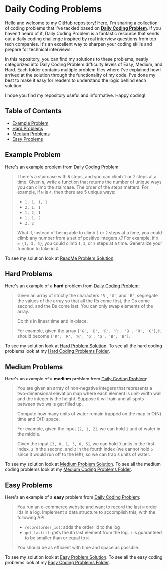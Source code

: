# Daily Coding Problems

Hello and welcome to my GitHub repository! Here, I'm sharing a collection of coding problems that I've tackled based on **[Daily Coding Problem](https://www.dailycodingproblem.com/)**. If you haven't heard of it, Daily Coding Problem is a fantastic resource that sends out a daily coding challenge inspired by real interview questions from top tech companies. It's an excellent way to sharpen your coding skills and prepare for technical interviews.

In this repository, you can find my solutions to these problems, neatly categorized into Daily Coding Problem difficulty levels of Easy, Medium, and Hard. Each folder contains multiple problem files where I've explained how I arrived at the solution through the functionality of my code. I've done my best to make it easy for readers to understand the logic behind each solution.

I hope you find my repository useful and informative. Happy coding!


## Table of Contents
- [Example Problem](#Example-Problem)
- [Hard Problems](#Hard-Problems)
- [Medium Problems](#Medium-Problems)
- [Easy Problems](#Easy-Problems)


## Example Problem
Here's an example problem from [Daily Coding Problem](https://www.dailycodingproblem.com/):

> There's a staircase with `N` steps, and you can climb `1` or `2` steps at a time. Given `N`, write a function that returns the number of unique ways you can climb the staircase. The order of the steps matters.
> For example, if `N` is `4`, then there are 5 unique ways:
> 
> - `1, 1, 1, 1`
> - `2, 1, 1`
> - `1, 2, 1`
> - `1, 1, 2`
> - `2, 2` 
> 
> What if, instead of being able to climb `1` or `2` steps at a time, you could climb any number from a set of positive integers `X`? For example, if `X = {1, 3, 5}`, you could climb `1`, `3`, or `5` steps at a time. Generalize your function to take in `X`.

To see my solution look at [ReadMe Problem Solution](https://github.com/adamwbrew/Daily_Coding_Problems/blob/main/ReadMe_Problem_Solution.ipynb).


## Hard Problems

Here's an example of a **hard** problem from [Daily Coding Problem](https://www.dailycodingproblem.com/):

> Given an array of strictly the characters `'R'`, `'G'`, and `'B'`, segregate the values of the array so that all the Rs come first, the Gs come second, and the Bs come last. You can only swap elements of the array.
> 
> Do this in linear time and in-place.
> 
> For example, given the array `['G', 'B', 'R', 'R', 'B', 'R', 'G']`, it should become `['R', 'R', 'R', 'G', 'G', 'B', 'B']`.

To see my solution look at [Hard Problem Solution](https://github.com/adamwbrew/Daily_Coding_Problems/blob/main/Hard/Problem_30.ipynb).
To see all the hard coding problems look at my [Hard Coding Problems Folder](https://github.com/adamwbrew/Daily_Coding_Problems/tree/main/Hard).

## Medium Problems

Here's an example of a **medium** problem from [Daily Coding Problem](https://www.dailycodingproblem.com/):

> You are given an array of non-negative integers that represents a two-dimensional elevation map where each element is unit-width wall and the integer is the height. Suppose it will rain and all spots between two walls get filled up.
> 
> Compute how many units of water remain trapped on the map in O(N) time and O(1) space.
> 
> For example, given the input `[2, 1, 2]`, we can hold `1` unit of water in the middle.
> 
> Given the input `[3, 0, 1, 3, 0, 5]`, we can hold `3` units in the first index, `2` in the second, and `3` in the fourth index (we cannot hold `5` since it would run off to the left), so we can trap `8` units of water.

To see my solution look at [Medium Problem Solution](https://github.com/adamwbrew/Daily_Coding_Problems/blob/main/Medium/Problem_26.ipynb).
To see all the medium coding problems look at my [Medium Coding Problems Folder](https://github.com/adamwbrew/Daily_Coding_Problems/tree/main/Medium).

## Easy Problems

Here's an example of a **easy** problem from [Daily Coding Problem](https://www.dailycodingproblem.com/):

> You run an e-commerce website and want to record the last `N` order ids in a log. Implement a data structure to accomplish this, with the following API:
> 
> - `record(order_id)`: adds the order_id to the log
> - `get_last(i)`: gets the ith last element from the log. `i` is guaranteed to be smaller than or equal to `N`.
> 
> You should be as efficient with time and space as possible.

To see my solution look at [Easy Problem Solution](https://github.com/adamwbrew/Daily_Coding_Problems/blob/main/Easy/Problem_14.ipynb).
To see all the easy coding problems look at my [Easy Coding Problems Folder](https://github.com/adamwbrew/Daily_Coding_Problems/tree/main/Easy).

